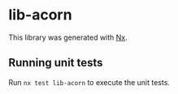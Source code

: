 # lib-acorn

This library was generated with [Nx](https://nx.dev).

## Running unit tests

Run `nx test lib-acorn` to execute the unit tests.
